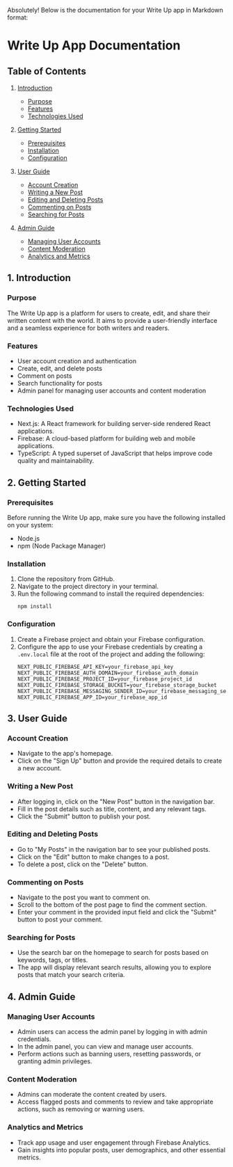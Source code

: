 Absolutely! Below is the documentation for your Write Up app in Markdown format:

# Write Up App Documentation

## Table of Contents
1. [Introduction](#introduction)
   - [Purpose](#purpose)
   - [Features](#features)
   - [Technologies Used](#technologies-used)

2. [Getting Started](#getting-started)
   - [Prerequisites](#prerequisites)
   - [Installation](#installation)
   - [Configuration](#configuration)

3. [User Guide](#user-guide)
   - [Account Creation](#account-creation)
   - [Writing a New Post](#writing-a-new-post)
   - [Editing and Deleting Posts](#editing-and-deleting-posts)
   - [Commenting on Posts](#commenting-on-posts)
   - [Searching for Posts](#searching-for-posts)

4. [Admin Guide](#admin-guide)
   - [Managing User Accounts](#managing-user-accounts)
   - [Content Moderation](#content-moderation)
   - [Analytics and Metrics](#analytics-and-metrics)



## 1. Introduction <a name="introduction"></a>

### Purpose
The Write Up app is a platform for users to create, edit, and share their written content with the world. It aims to provide a user-friendly interface and a seamless experience for both writers and readers.

### Features
- User account creation and authentication
- Create, edit, and delete posts
- Comment on posts
- Search functionality for posts
- Admin panel for managing user accounts and content moderation

### Technologies Used
- Next.js: A React framework for building server-side rendered React applications.
- Firebase: A cloud-based platform for building web and mobile applications.
- TypeScript: A typed superset of JavaScript that helps improve code quality and maintainability.

## 2. Getting Started <a name="getting-started"></a>

### Prerequisites
Before running the Write Up app, make sure you have the following installed on your system:
- Node.js
- npm (Node Package Manager)

### Installation
1. Clone the repository from GitHub.
2. Navigate to the project directory in your terminal.
3. Run the following command to install the required dependencies:
   ```
   npm install
   ```

### Configuration
1. Create a Firebase project and obtain your Firebase configuration.
2. Configure the app to use your Firebase credentials by creating a `.env.local` file at the root of the project and adding the following:
   ```
   NEXT_PUBLIC_FIREBASE_API_KEY=your_firebase_api_key
   NEXT_PUBLIC_FIREBASE_AUTH_DOMAIN=your_firebase_auth_domain
   NEXT_PUBLIC_FIREBASE_PROJECT_ID=your_firebase_project_id
   NEXT_PUBLIC_FIREBASE_STORAGE_BUCKET=your_firebase_storage_bucket
   NEXT_PUBLIC_FIREBASE_MESSAGING_SENDER_ID=your_firebase_messaging_sender_id
   NEXT_PUBLIC_FIREBASE_APP_ID=your_firebase_app_id
   ```


## 3. User Guide <a name="user-guide"></a>

### Account Creation
- Navigate to the app's homepage.
- Click on the "Sign Up" button and provide the required details to create a new account.

### Writing a New Post
- After logging in, click on the "New Post" button in the navigation bar.
- Fill in the post details such as title, content, and any relevant tags.
- Click the "Submit" button to publish your post.

### Editing and Deleting Posts
- Go to "My Posts" in the navigation bar to see your published posts.
- Click on the "Edit" button to make changes to a post.
- To delete a post, click on the "Delete" button.

### Commenting on Posts
- Navigate to the post you want to comment on.
- Scroll to the bottom of the post page to find the comment section.
- Enter your comment in the provided input field and click the "Submit" button to post your comment.

### Searching for Posts
- Use the search bar on the homepage to search for posts based on keywords, tags, or titles.
- The app will display relevant search results, allowing you to explore posts that match your search criteria.

## 4. Admin Guide <a name="admin-guide"></a>

### Managing User Accounts
- Admin users can access the admin panel by logging in with admin credentials.
- In the admin panel, you can view and manage user accounts.
- Perform actions such as banning users, resetting passwords, or granting admin privileges.

### Content Moderation
- Admins can moderate the content created by users.
- Access flagged posts and comments to review and take appropriate actions, such as removing or warning users.

### Analytics and Metrics
- Track app usage and user engagement through Firebase Analytics.
- Gain insights into popular posts, user demographics, and other essential metrics.

